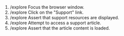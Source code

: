1. /explore Focus the browser window.
2. /explore Click on the "Support" link.
3. /explore Assert that support resources are displayed.
4. /explore Attempt to access a support article.
5. /explore Assert that the article content is loaded.